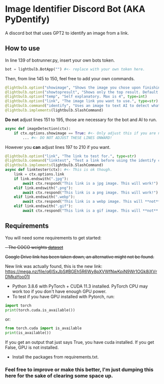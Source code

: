 # Image Identifier Discord Bot (AKA PyDentify)
A discord bot that uses GPT2 to identify an image from a link.
## How to use

In line 139 of botrunner.py, insert your own bots token.
```python
bot = lightbulb.BotApp("") #<- replace with your own token here.
```
Then, from line 145 to 150, feel free to add your own commands.
```python
@lightbulb.option("showimage", "Shows the image you chose upon finishing. Default is False.", type=bool, default=False)
@lightbulb.option("showtopresult", "Shows only the top result. Default is True.", type=bool, default=True)
@lightbulb.option("temp", "Self explanatory. Max is 4", type=int)
@lightbulb.option("link", "The image link you want to use.", type=str)
@lightbulb.command("identify", "Uses an image to text AI to detect what is in the image.")
@lightbulb.implements(lightbulb.SlashCommand)
```
**Do not** adjust lines 151 to 195, those are necessary for the bot and AI to run.
```python
async def imageDetection(ctx): 
    if ctx.options.showimage == True: #<- Only adjust this if you are not using a bool type, or if this is set to False.
        ... #<- DO NOT ADJUST THESE LINES ONWARD!
```
However you **can** adjust lines 197 to 210 if you want.
```python
@lightbulb.option("link", "The link to test for.", type=str)
@lightbulb.command("linktest", "Test a link before using the identify command.")
@lightbulb.implements(lightbulb.SlashCommand)
async def linktester(ctx): #<- This is ok though.
    link = ctx.options.link
    if link.endswith(".jpg"):
        await ctx.respond("This link is a jpg image. This will work!")
    elif link.endswith(".png"):
        await ctx.respond("This link is a png image. This will work!")
    elif link.endswith(".webp"):
        await ctx.respond("This link is a webp image. This will **not** work, however, a fix for this is planned.")
    elif link.endswith(".gif"):
        await ctx.respond("This link is a gif image. This will **not** work, and a fix is not planned.")
```
## Requirements
You will need some requirements to get started:

~~- The COCO weights [dataset](https://drive.google.com/file/d/1ht1sOOM5h6vYnhzytwTCxqUjyR8DbAOT/view?usp=sharing)~~

~~Google Drive link has been taken down, an alternative might not be found.~~

New link was actually found, this is the new link: https://mega.nz/file/q6ISxJbS#BGEh5R6Wy8pXVWfNwKpiN9Wr1OGk8iXVrDMkaYoo01I

- Python 3.8.6 with PyTorch + CUDA 11.3 installed. PyTorch CPU may work too if you don't have enough GPU power.
- To test if you have GPU installed with Pytorch, run:
```python
import torch
print(torch.cuda.is_available())
```
or:
```python
from torch.cuda import is_available
print(is_available())
```
If you get an output that just says True, you have cuda installed. If you get False, GPU is not installed.
- Install the packages from requirements.txt.

### Feel free to improve or make this better, I'm just dumping this here for the sake of clearing some space up.

